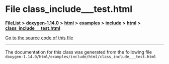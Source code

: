 

# File class\_include\_\_\_test.html



[**FileList**](files.md) **>** [**doxygen-1.14.0**](dir_9d5bad020669189c90cda983471be5d0.md) **>** [**html**](dir_05d1fd8a7cdd04f638f8b23196de02e2.md) **>** [**examples**](dir_aa52e73a32d193037813a53dcfe817b6.md) **>** [**include**](dir_306ee8fe59c0660bd49562c2700a8634.md) **>** [**html**](dir_a8946a5380e2495c94ac01a06d98f0dd.md) **>** [**class\_include\_\_\_test.html**](class__include______test_8html.md)

[Go to the source code of this file](class__include______test_8html_source.md)





































































------------------------------
The documentation for this class was generated from the following file `doxygen-1.14.0/html/examples/include/html/class_include___test.html`

